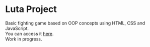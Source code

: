 # Luta Project
Basic fighting game based on OOP concepts using HTML, CSS and JavaScript. </br>
You can access it <a href="https://luta-project.vercel.app">here</a>. </br>
Work in progress.


